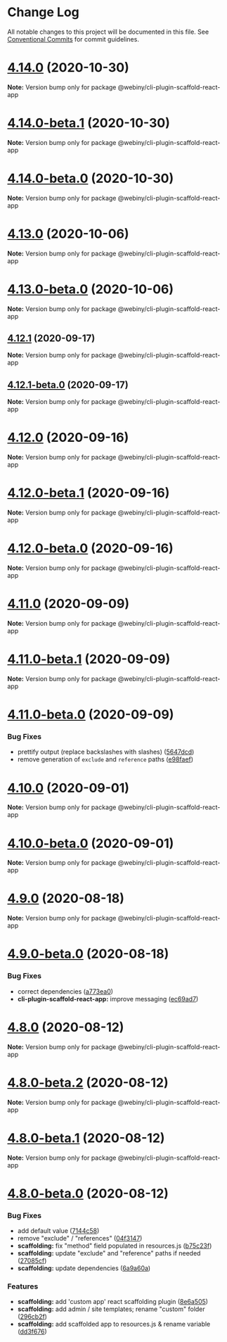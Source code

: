 # Change Log

All notable changes to this project will be documented in this file.
See [Conventional Commits](https://conventionalcommits.org) for commit guidelines.

# [4.14.0](https://github.com/webiny/webiny-js/compare/v4.14.0-beta.1...v4.14.0) (2020-10-30)

**Note:** Version bump only for package @webiny/cli-plugin-scaffold-react-app





# [4.14.0-beta.1](https://github.com/webiny/webiny-js/compare/v4.14.0-beta.0...v4.14.0-beta.1) (2020-10-30)

**Note:** Version bump only for package @webiny/cli-plugin-scaffold-react-app





# [4.14.0-beta.0](https://github.com/webiny/webiny-js/compare/v4.13.0...v4.14.0-beta.0) (2020-10-30)

**Note:** Version bump only for package @webiny/cli-plugin-scaffold-react-app





# [4.13.0](https://github.com/webiny/webiny-js/compare/v4.13.0-beta.0...v4.13.0) (2020-10-06)

**Note:** Version bump only for package @webiny/cli-plugin-scaffold-react-app





# [4.13.0-beta.0](https://github.com/webiny/webiny-js/compare/v4.12.1...v4.13.0-beta.0) (2020-10-06)

**Note:** Version bump only for package @webiny/cli-plugin-scaffold-react-app





## [4.12.1](https://github.com/webiny/webiny-js/compare/v4.12.1-beta.0...v4.12.1) (2020-09-17)

**Note:** Version bump only for package @webiny/cli-plugin-scaffold-react-app





## [4.12.1-beta.0](https://github.com/webiny/webiny-js/compare/v4.12.0...v4.12.1-beta.0) (2020-09-17)

**Note:** Version bump only for package @webiny/cli-plugin-scaffold-react-app





# [4.12.0](https://github.com/webiny/webiny-js/compare/v4.12.0-beta.1...v4.12.0) (2020-09-16)

**Note:** Version bump only for package @webiny/cli-plugin-scaffold-react-app





# [4.12.0-beta.1](https://github.com/webiny/webiny-js/compare/v4.12.0-beta.0...v4.12.0-beta.1) (2020-09-16)

**Note:** Version bump only for package @webiny/cli-plugin-scaffold-react-app





# [4.12.0-beta.0](https://github.com/webiny/webiny-js/compare/v4.11.0...v4.12.0-beta.0) (2020-09-16)

**Note:** Version bump only for package @webiny/cli-plugin-scaffold-react-app





# [4.11.0](https://github.com/webiny/webiny-js/compare/v4.11.0-beta.1...v4.11.0) (2020-09-09)

**Note:** Version bump only for package @webiny/cli-plugin-scaffold-react-app





# [4.11.0-beta.1](https://github.com/webiny/webiny-js/compare/v4.11.0-beta.0...v4.11.0-beta.1) (2020-09-09)

**Note:** Version bump only for package @webiny/cli-plugin-scaffold-react-app





# [4.11.0-beta.0](https://github.com/webiny/webiny-js/compare/v4.10.0...v4.11.0-beta.0) (2020-09-09)


### Bug Fixes

* prettify output (replace backslashes with slashes) ([5647dcd](https://github.com/webiny/webiny-js/commit/5647dcd9ed06c442fb914dc766a481042aaaf8f0))
* remove generation of `exclude` and `reference` paths ([e98faef](https://github.com/webiny/webiny-js/commit/e98faefc30b6c7c9bbb86611863d988619e5cc75))





# [4.10.0](https://github.com/webiny/webiny-js/compare/v4.10.0-beta.0...v4.10.0) (2020-09-01)

**Note:** Version bump only for package @webiny/cli-plugin-scaffold-react-app





# [4.10.0-beta.0](https://github.com/webiny/webiny-js/compare/v4.9.0...v4.10.0-beta.0) (2020-09-01)

**Note:** Version bump only for package @webiny/cli-plugin-scaffold-react-app





# [4.9.0](https://github.com/webiny/webiny-js/compare/v4.9.0-beta.0...v4.9.0) (2020-08-18)

**Note:** Version bump only for package @webiny/cli-plugin-scaffold-react-app





# [4.9.0-beta.0](https://github.com/webiny/webiny-js/compare/v4.8.0...v4.9.0-beta.0) (2020-08-18)


### Bug Fixes

* correct dependencies ([a773ea0](https://github.com/webiny/webiny-js/commit/a773ea026d916d0b92f74058e92c5409d0c80061))
* **cli-plugin-scaffold-react-app:** improve messaging ([ec69ad7](https://github.com/webiny/webiny-js/commit/ec69ad71166b72db746cdf87bfb79f74ba33e796))





# [4.8.0](https://github.com/webiny/webiny-js/compare/v4.8.0-beta.2...v4.8.0) (2020-08-12)

**Note:** Version bump only for package @webiny/cli-plugin-scaffold-react-app





# [4.8.0-beta.2](https://github.com/webiny/webiny-js/compare/v4.8.0-beta.1...v4.8.0-beta.2) (2020-08-12)

**Note:** Version bump only for package @webiny/cli-plugin-scaffold-react-app





# [4.8.0-beta.1](https://github.com/webiny/webiny-js/compare/v4.8.0-beta.0...v4.8.0-beta.1) (2020-08-12)

**Note:** Version bump only for package @webiny/cli-plugin-scaffold-react-app





# [4.8.0-beta.0](https://github.com/webiny/webiny-js/compare/v4.7.0...v4.8.0-beta.0) (2020-08-12)


### Bug Fixes

* add default value ([7144c58](https://github.com/webiny/webiny-js/commit/7144c587b6473154ede8f3812ddc1f073c31cd1d))
* remove "exclude" / "references" ([04f3147](https://github.com/webiny/webiny-js/commit/04f3147b14281496858cab49ab4adbbc5c5d1965))
* **scaffolding:** fix "method" field populated in resources.js ([b75c23f](https://github.com/webiny/webiny-js/commit/b75c23f5e4c2f69d47443b6098e4a571665914d3))
* **scaffolding:** update "exclude" and "reference" paths if needed ([27085cf](https://github.com/webiny/webiny-js/commit/27085cf96a612f47956d68fb54fd0ed7b7d24823))
* **scaffolding:** update dependencies ([6a9a60a](https://github.com/webiny/webiny-js/commit/6a9a60afc5b410f03487719fe6e2c4d5d671c2ee))


### Features

* **scaffolding:** add 'custom app' react scaffolding plugin ([8e6a505](https://github.com/webiny/webiny-js/commit/8e6a50517c0e51c57b62787c2990f0ce0d28b3b5))
* **scaffolding:** add admin / site templates; rename "custom" folder ([296cb2f](https://github.com/webiny/webiny-js/commit/296cb2fb651de00462ca15f356423d21e5cfa46e))
* **scaffolding:** add scaffolded app to resources.js & rename variable ([dd3f676](https://github.com/webiny/webiny-js/commit/dd3f676ac129be5af30e8d8f88645b83f2a0ce3e))

